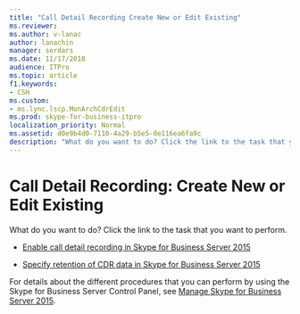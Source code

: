 ```yaml
---
title: "Call Detail Recording Create New or Edit Existing"
ms.reviewer: 
ms.author: v-lanac
author: lanachin
manager: serdars
ms.date: 11/17/2018
audience: ITPro
ms.topic: article
f1.keywords:
- CSH
ms.custom:
- ms.lync.lscp.MonArchCdrEdit
ms.prod: skype-for-business-itpro
localization_priority: Normal
ms.assetid: d0e9b4d0-7110-4a29-b5e5-0e116ea6fa9c
description: "What do you want to do? Click the link to the task that you want to perform."
---
```


# Call Detail Recording: Create New or Edit Existing
 
What do you want to do? Click the link to the task that you want to perform.
  
- [Enable call detail recording in Skype for Business Server 2015](../../manage/health-and-monitoring/enable-cdr.md)
    
- [Specify retention of CDR data in Skype for Business Server 2015](../../manage/health-and-monitoring/specify-retention-of-data.md)
    
For details about the different procedures that you can perform by using the Skype for Business Server Control Panel, see [Manage Skype for Business Server 2015](../../manage/manage.md).

